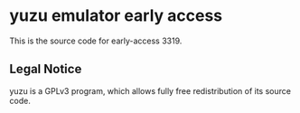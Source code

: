 yuzu emulator early access
=============

This is the source code for early-access 3319.

## Legal Notice

yuzu is a GPLv3 program, which allows fully free redistribution of its source code.